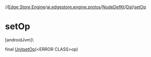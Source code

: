 //[Edge Store Engine](../../../../index.md)/[ai.edgestore.engine.protos](../../index.md)/[NodeDefKt](../index.md)/[Dsl](index.md)/[setOp](set-op.md)

# setOp

[androidJvm]\

final [Unit](https://kotlinlang.org/api/latest/jvm/stdlib/kotlin/-unit/index.html)[setOp](set-op.md)(&lt;ERROR CLASS&gt;op)
